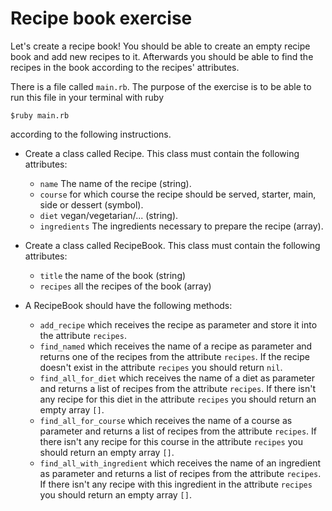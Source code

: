 # Recipe book exercise

Let's create a recipe book!
You should be able to create an empty recipe book and add new recipes to it.
Afterwards you should be able to find the recipes in the book according to the recipes' attributes.

There is a file called `main.rb`. The purpose of the exercise is to be able to run this file in your terminal with ruby
```
$ruby main.rb
```
according to the following instructions.

* Create a class called Recipe. This class must contain the following attributes:
  * `name` The name of the recipe (string).
  * `course` for which course the recipe should be served, starter, main, side or dessert (symbol).
  * `diet` vegan/vegetarian/... (string).
  * `ingredients` The ingredients necessary to prepare the recipe (array).

* Create a class called RecipeBook. This class must contain the following attributes:
  * `title` the name of the book (string)
  * `recipes` all the recipes of the book (array)

* A RecipeBook should have the following methods:
  * `add_recipe` which receives the recipe as parameter and store it into the attribute `recipes`.
  * `find_named` which receives the name of a recipe as parameter and returns one of the recipes from the attribute `recipes`. If the recipe doesn't exist in the attribute `recipes` you should return `nil`.
  * `find_all_for_diet` which receives the name of a diet as parameter and returns a list of recipes from the attribute `recipes`. If there isn't any recipe for this diet in the attribute `recipes` you should return an empty array `[]`.
  * `find_all_for_course` which receives the name of a course as parameter and returns a list of recipes from the attribute `recipes`. If there isn't any recipe for this course in the attribute `recipes` you should return an empty array `[]`.
  * `find_all_with_ingredient` which receives the name of an ingredient as parameter and returns a list of recipes from the attribute `recipes`. If there isn't any recipe with this ingredient in the attribute `recipes` you should return an empty array `[]`.
